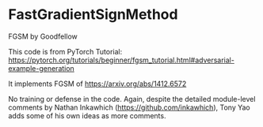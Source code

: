 # FastGradientSignMethod
FGSM by Goodfellow

This code is from PyTorch Tutorial: https://pytorch.org/tutorials/beginner/fgsm_tutorial.html#adversarial-example-generation

It implements FGSM of https://arxiv.org/abs/1412.6572

No training or defense in the code. Again, despite the detailed module-level comments by Nathan Inkawhich (https://github.com/inkawhich), Tony Yao adds some of his own ideas as more comments.
